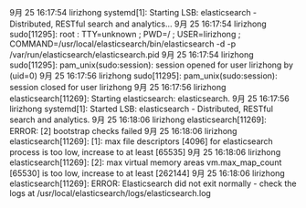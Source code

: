 9月 25 16:17:54 lirizhong systemd[1]: Starting LSB: elasticsearch - Distributed, RESTful search and analytics...
9月 25 16:17:54 lirizhong sudo[11295]:     root : TTY=unknown ; PWD=/ ; USER=lirizhong ; COMMAND=/usr/local/elasticsearch/bin/elasticsearch -d -p /var/run/elasticsearch/elasticsearch.pid
9月 25 16:17:54 lirizhong sudo[11295]: pam_unix(sudo:session): session opened for user lirizhong by (uid=0)
9月 25 16:17:56 lirizhong sudo[11295]: pam_unix(sudo:session): session closed for user lirizhong
9月 25 16:17:56 lirizhong elasticsearch[11269]: Starting elasticsearch: elasticsearch.
9月 25 16:17:56 lirizhong systemd[1]: Started LSB: elasticsearch - Distributed, RESTful search and analytics.
9月 25 16:18:06 lirizhong elasticsearch[11269]: ERROR: [2] bootstrap checks failed
9月 25 16:18:06 lirizhong elasticsearch[11269]: [1]: max file descriptors [4096] for elasticsearch process is too low, increase to at least [65535]
9月 25 16:18:06 lirizhong elasticsearch[11269]: [2]: max virtual memory areas vm.max_map_count [65530] is too low, increase to at least [262144]
9月 25 16:18:06 lirizhong elasticsearch[11269]: ERROR: Elasticsearch did not exit normally - check the logs at /usr/local/elasticsearch/logs/elasticsearch.log

